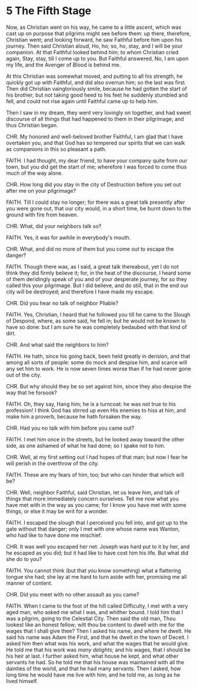 # 5 The Fifth Stage

Now, as Christian went on his way, he came to a little ascent, which was cast up on purpose that pilgrims might see before them: up there, therefore, Christian went; and looking forward, he saw Faithful before him upon his journey. Then said Christian aloud, Ho, ho; so, ho, stay, and I will be your companion. At that Faithful looked behind him; to whom Christian cried again, Stay, stay, till I come up to you. But Faithful answered, No, I am upon my life, and the Avenger of Blood is behind me.

At this Christian was somewhat moved, and putting to all his strength, he quickly got up with Faithful, and did also overrun him; so the last was first. Then did Christian vaingloriously smile, because he had gotten the start of his brother; but not taking good heed to his feet he suddenly stumbled and fell, and could not rise again until Faithful came up to help him.

Then I saw in my dream, they went very lovingly on together, and had sweet discourse of all things that had happened to them in their pilgrimage; and thus Christian began.

CHR. My honored and well-beloved brother Faithful, I am glad that I have overtaken you, and that God has so tempered our spirits that we can walk as companions in this so pleasant a path.

FAITH. I had thought, my dear friend, to have your company quite from our town, but you did get the start of me; wherefore I was forced to come thus much of the way alone.

CHR. How long did you stay in the city of Destruction before you set out after me on your pilgrimage?

FAITH. Till I could stay no longer; for there was a great talk presently after you were gone out, that our city would, in a short time, be burnt down to the ground with fire from heaven.

CHR. What, did your neighbors talk so?

FAITH. Yes, it was for awhile in everybody's mouth.

CHR. What, and did no more of them but you come out to escape the danger?

FAITH. Though there was, as I said, a great talk thereabout, yet I do not think they did firmly believe it; for, in the heat of the discourse, I heard some of them deridingly speak of you and of your desperate journey, for so they called this your pilgrimage. But I did believe, and do still, that in the end our city will be destroyed; and therefore I have made my escape.

CHR. Did you hear no talk of neighbor Pliable?

FAITH. Yes, Christian, I heard that he followed you till he came to the Slough of Despond, where, as some said, he fell in; but he would not be known to have so done: but I am sure he was completely bedaubed with that kind of dirt.

CHR. And what said the neighbors to him?

FAITH. He hath, since his going back, been held greatly in derision, and that among all sorts of people: some do mock and despise him, and scarce will any set him to work. He is now seven times worse than if he had never gone out of the city.

CHR. But why should they be so set against him, since they also despise the way that he forsook?

FAITH. Oh, they say, Hang him; he is a turncoat: he was not true to his profession! I think God has stirred up even His enemies to hiss at him, and make him a proverb, because he hath forsaken the way.

CHR. Had you no talk with him before you came out?

FAITH. I met him once in the streets, but he looked away toward the other side, as one ashamed of what he had done; so I spake not to him.

CHR. Well, at my first setting out I had hopes of that man; but now I fear he will perish in the overthrow of the city.

FAITH. These are my fears of him, too; but who can hinder that which will be?

CHR. Well, neighbor Faithful, said Christian, let us leave him, and talk of things that more immediately concern ourselves. Tell me now what you have met with in the way as you came; for I know you have met with some things, or else it may be writ for a wonder.

FAITH. I escaped the slough that I perceived you fell into, and got up to the gate without that danger; only I met with one whose name was Wanton, who had like to have done me mischief.

CHR. It was well you escaped her net: Joseph was hard put to it by her, and he escaped as you did; but it had like to have cost him his life. But what did she do to you?

FAITH. You cannot think (but that you know something) what a flattering tongue she had; she lay at me hard to turn aside with her, promising me all manner of content.

CHR. Did you meet with no other assault as you came?

FAITH. When I came to the foot of the hill called Difficulty, I met with a very aged man, who asked me what I was, and whither bound. I told him that I was a pilgrim, going to the Celestial City. Then said the old man, Thou lookest like an honest fellow; wilt thou be content to dwell with me for the wages that I shall give thee? Then I asked his name, and where he dwelt. He said his name was Adam the First, and that he dwelt in the town of Deceit. I asked him then what was his work, and what the wages that he would give. He told me that his work was *many delights;* and his wages, that I should be his heir at last. I further asked him, what house he kept, and what other servants he had. So he told me that his house was maintained with all the dainties of the world, and that he had many servants. Then I asked, how long time he would have me live with him; and he told me, as long as he lived himself.